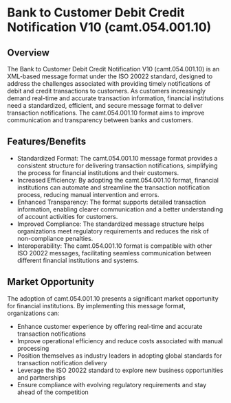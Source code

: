 # Bank to Customer Debit Credit Notification V10 (camt.054.001.10)

## Overview

The Bank to Customer Debit Credit Notification V10 (camt.054.001.10) is an XML-based message format under the ISO 20022 standard, designed to address the challenges associated with providing timely notifications of debit and credit transactions to customers. As customers increasingly demand real-time and accurate transaction information, financial institutions need a standardized, efficient, and secure message format to deliver transaction notifications. The camt.054.001.10 format aims to improve communication and transparency between banks and customers.

## Features/Benefits

- Standardized Format: The camt.054.001.10 message format provides a consistent structure for delivering transaction notifications, simplifying the process for financial institutions and their customers.
- Increased Efficiency: By adopting the camt.054.001.10 format, financial institutions can automate and streamline the transaction notification process, reducing manual intervention and errors.
- Enhanced Transparency: The format supports detailed transaction information, enabling clearer communication and a better understanding of account activities for customers.
- Improved Compliance: The standardized message structure helps organizations meet regulatory requirements and reduces the risk of non-compliance penalties.
- Interoperability: The camt.054.001.10 format is compatible with other ISO 20022 messages, facilitating seamless communication between different financial institutions and systems.

## Market Opportunity

The adoption of camt.054.001.10 presents a significant market opportunity for financial institutions. By implementing this message format, organizations can:

- Enhance customer experience by offering real-time and accurate transaction notifications
- Improve operational efficiency and reduce costs associated with manual processing
- Position themselves as industry leaders in adopting global standards for transaction notification delivery
- Leverage the ISO 20022 standard to explore new business opportunities and partnerships
- Ensure compliance with evolving regulatory requirements and stay ahead of the competition
